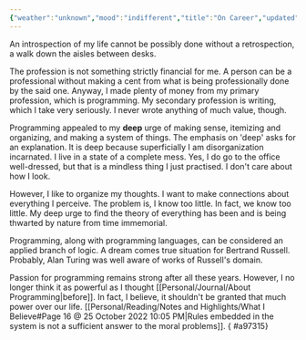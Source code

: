 ```yaml
---
{"weather":"unknown","mood":"indifferent","title":"On Career","updated":"2023-01-19T15:15:08+06:00","latitude":23.784735,"longitude":90.41618167,"altitude":-44.4,"dg-publish":true,"dg-note-icon":2,"tags":["life","work","programming"],"created":"2022-08-22T18:25:53+06:00","location":"Badda, Dhaka","permalink":"/personal/journal/the-supposed-last-year-of-my-life/on-career/","dgPassFrontmatter":true,"noteIcon":2}
---
```


An introspection of my life cannot be possibly done without a retrospection, a walk down the aisles between desks.

The profession is not something strictly financial for me. A person can be a professional without making a cent from what is being professionally done by the said one. Anyway, I made plenty of money from my primary profession, which is programming. My secondary profession is writing, which I take very seriously. I never wrote anything of much value, though.

Programming appealed to my **deep** urge of making sense, itemizing and organizing, and making a system of things. The emphasis on 'deep' asks for an explanation. It is deep because superficially I am disorganization incarnated. I live in a state of a complete mess. Yes, I do go to the office well-dressed, but that is a mindless thing I just practised. I don't care about how I look.

However, I like to organize my thoughts. I want to make connections about everything I perceive. The problem is, I know too little. In fact, we know too little. My deep urge to find the theory of everything has been and is being thwarted by nature from time immemorial.

Programming, along with programming languages, can be considered an applied branch of logic. A dream comes true situation for Bertrand Russell. Probably, Alan Turing was well aware of works of Russell's domain.

Passion for programming remains strong after all these years. However, I no longer think it as powerful as I thought [[Personal/Journal/About Programming\|before]]. In fact, I believe, it shouldn't be granted that much power over our life. [[Personal/Reading/Notes and Highlights/What I Believe#Page 16 @ 25 October 2022 10:05 PM\|Rules embedded in the system is not a sufficient answer to the moral problems]].
{ #a97315}
